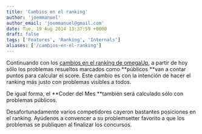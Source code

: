 ```yaml
---
title: 'Cambios en el ranking'
author: 'joemmanuel'
author_email: 'joemmanuel@gmail.com'
date: Tue, 19 Aug 2014 13:37:59 +0000
draft: false
tags: ['Features', 'Ranking', 'Internals']
aliases: ['/cambios-en-el-ranking']
---
```


Continuando con los [cambios en el ranking de omegaUp](http://blog.omegaup.com/2014/06/el-nuevo-ranking-de-omegaup/), a partir de hoy sólo los problemas resueltos marcados como **públicos **van a contar puntos para calcular el score. Este cambio es con la intención de hacer el ranking más justo con problemas visibles a todos.

De igual forma, el **Coder del Mes **también será calculado sólo con problemas públicos.

Desafortunadamente varios competidores cayeron bastantes posiciones en el ranking. Ayúdenos a convencer a su problemsetter favorito a que los problemas se publiquen al finalizar los concursos.